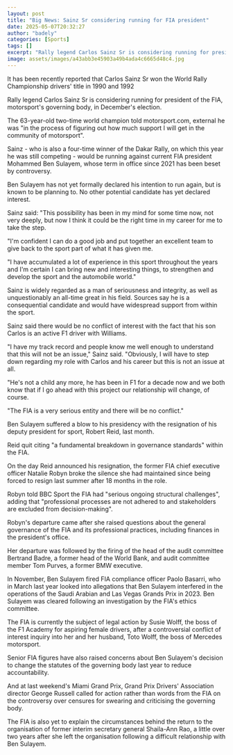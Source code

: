 ```yaml
---
layout: post
title: "Big News: Sainz Sr considering running for FIA president"
date: 2025-05-07T20:32:27
author: "badely"
categories: [Sports]
tags: []
excerpt: "Rally legend Carlos Sainz Sr is considering running for president of the FIA, motorsport's governing body, in December's election."
image: assets/images/a43abb3e45903a49b4ada4c6665d48c4.jpg
---
```


It has been recently reported that Carlos Sainz Sr won the World Rally Championship drivers' title in 1990 and 1992

Rally legend Carlos Sainz Sr is considering running for president of the FIA, motorsport's governing body, in December's election.

The 63-year-old two-time world champion told motorsport.com, external he was "in the process of figuring out how much support I will get in the community of motorsport".

Sainz - who is also a four-time winner of the Dakar Rally, on which this year he was still competing - would be running against current FIA president Mohammed Ben Sulayem, whose term in office since 2021 has been beset by controversy.

Ben Sulayem has not yet formally declared his intention to run again, but is known to be planning to. No other potential candidate has yet declared interest.

Sainz said: "This possibility has been in my mind for some time now, not very deeply, but now I think it could be the right time in my career for me to take the step. 

"I'm confident I can do a good job and put together an excellent team to give back to the sport part of what it has given me.

"I have accumulated a lot of experience in this sport throughout the years and I'm certain I can bring new and interesting things, to strengthen and develop the sport and the automobile world."

Sainz is widely regarded as a man of seriousness and integrity, as well as unquestionably an all-time great in his field. Sources say he is a consequential candidate and would have widespread support from within the sport.

Sainz said there would be no conflict of interest with the fact that his son Carlos is an active F1 driver with Williams.

"I have my track record and people know me well enough to understand that this will not be an issue," Sainz said. "Obviously, I will have to step down regarding my role with Carlos and his career but this is not an issue at all.

"He's not a child any more, he has been in F1 for a decade now and we both know that if I go ahead with this project our relationship will change, of course.

"The FIA is a very serious entity and there will be no conflict."

Ben Sulayem suffered a blow to his presidency with the resignation of his deputy president for sport, Robert Reid, last month.

Reid quit citing "a fundamental breakdown in governance standards" within the FIA.

On the day Reid announced his resignation, the former FIA chief executive officer Natalie Robyn broke the silence she had maintained since being forced to resign last summer after 18 months in the role. 

Robyn told BBC Sport the FIA had "serious ongoing structural challenges", adding that "professional processes are not adhered to and stakeholders are excluded from decision-making".

Robyn's departure came after she raised questions about the general governance of the FIA and its professional practices, including finances in the president's office.

Her departure was followed by the firing of the head of the audit committee Bertrand Badre, a former head of the World Bank, and audit committee member Tom Purves, a former BMW executive.

In November, Ben Sulayem fired FIA compliance officer Paolo Basarri, who in March last year looked into allegations that Ben Sulayem interfered in the operations of the Saudi Arabian and Las Vegas Grands Prix in 2023. Ben Sulayem was cleared following an investigation by the FIA's ethics committee.

The FIA is currently the subject of legal action by Susie Wolff, the boss of the F1 Academy for aspiring female drivers, after a controversial conflict of interest inquiry into her and her husband, Toto Wolff, the boss of Mercedes motorsport. 

Senior FIA figures have also raised concerns about Ben Sulayem's decision to change the statutes of the governing body last year to reduce accountability. 

And at last weekend's Miami Grand Prix, Grand Prix Drivers' Association director George Russell called for action rather than words from the FIA on the controversy over censures for swearing and criticising the governing body. 

The FIA is also yet to explain the circumstances behind the return to the organisation of former interim secretary general Shaila-Ann Rao, a little over two years after she left the organisation following a difficult relationship with Ben Sulayem. 

